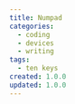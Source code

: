 ```yaml
---
title: Numpad
categories:
  - coding
  - devices
  - writing
tags:
  - ten keys
created: 1.0.0
updated: 1.0.0
---
```


